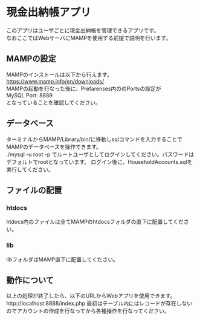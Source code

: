 現金出納帳アプリ
====

このアプリはユーザごとに現金出納帳を管理できるアプリです。  
なおここではWebサーバにMAMPを使用する前提で説明を行います。  
## MAMPの設定
MAMPのインストールは以下から行えます。  
https://www.mamp.info/en/downloads/  
MAMPの起動を行なった後に、Prefarenses内ののPortsの設定が  
MySQL Port: 8889  
となっていることを確認してください。  
## データベース
ターミナルからMAMP/Library/bin/に移動しsqlコマンドを入力することでMAMPのデータベースを操作できます。  
./mysql -u root -p
でルートユーザとしてログインしてください。パスワードはデフォルトでrootとなっています。
ログイン後に、HouseholdAccounts.sqlを実行してください。
## ファイルの配置
### htdocs
htdocs内のファイルは全てMAMPのhtdocsフォルダの直下に配置してください。  
### lib
libフォルダはMAMP直下に配置してください。  
## 動作について
以上の処理が終了したら、以下のURLからWebアプリを使用できます。
http://localhost:8888/index.php
最初はテーブル内にはレコードが存在しないのでアカウントの作成を行なってから各種操作を行なってください。

